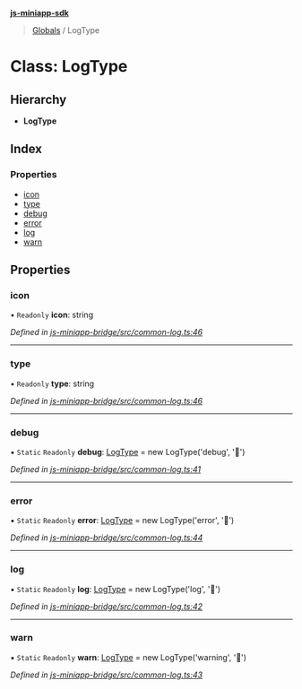 **[js-miniapp-sdk](../README.md)**

> [Globals](../README.md) / LogType

# Class: LogType

## Hierarchy

* **LogType**

## Index

### Properties

* [icon](logtype.md#icon)
* [type](logtype.md#type)
* [debug](logtype.md#debug)
* [error](logtype.md#error)
* [log](logtype.md#log)
* [warn](logtype.md#warn)

## Properties

### icon

• `Readonly` **icon**: string

*Defined in [js-miniapp-bridge/src/common-log.ts:46](https://github.com/rakutentech/js-miniapp/blob/c06869b/js-miniapp-bridge/src/common-log.ts#L46)*

___

### type

• `Readonly` **type**: string

*Defined in [js-miniapp-bridge/src/common-log.ts:46](https://github.com/rakutentech/js-miniapp/blob/c06869b/js-miniapp-bridge/src/common-log.ts#L46)*

___

### debug

▪ `Static` `Readonly` **debug**: [LogType](logtype.md) = new LogType('debug', '📘')

*Defined in [js-miniapp-bridge/src/common-log.ts:41](https://github.com/rakutentech/js-miniapp/blob/c06869b/js-miniapp-bridge/src/common-log.ts#L41)*

___

### error

▪ `Static` `Readonly` **error**: [LogType](logtype.md) = new LogType('error', '📕')

*Defined in [js-miniapp-bridge/src/common-log.ts:44](https://github.com/rakutentech/js-miniapp/blob/c06869b/js-miniapp-bridge/src/common-log.ts#L44)*

___

### log

▪ `Static` `Readonly` **log**: [LogType](logtype.md) = new LogType('log', '📗')

*Defined in [js-miniapp-bridge/src/common-log.ts:42](https://github.com/rakutentech/js-miniapp/blob/c06869b/js-miniapp-bridge/src/common-log.ts#L42)*

___

### warn

▪ `Static` `Readonly` **warn**: [LogType](logtype.md) = new LogType('warning', '📙')

*Defined in [js-miniapp-bridge/src/common-log.ts:43](https://github.com/rakutentech/js-miniapp/blob/c06869b/js-miniapp-bridge/src/common-log.ts#L43)*
